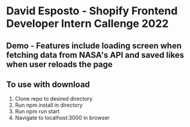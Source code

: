 # **David Esposto - Shopify Frontend Developer Intern Callenge 2022**

## **Demo** - Features include loading screen when fetching data from NASA's API and saved likes when user reloads the page




## **To use with download**
1. Clone repo to desired directory
2. Run npm install in directory
3. Run npm run start
4. Navigate to localhost:3000 in browser